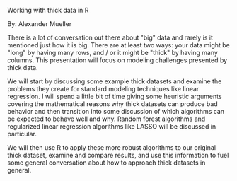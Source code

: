 Working with thick data in R

By: Alexander Mueller

There is a lot of conversation out there about "big" data and rarely is it mentioned just how it is big. There are at least two ways: your data might be "long" by having many rows, and / or it might be "thick" by having many columns. This presentation will focus on modeling challenges presented by thick data.

We will start by discussing some example thick datasets and examine the problems they create for standard modeling techniques like linear regression. I will spend a little bit of time giving some heuristic arguments covering the mathematical reasons why thick datasets can produce bad behavior and then transition into some discussion of which algorithms can be expected to behave well and why. Random forest algorithms and regularized linear regression algorithms like LASSO will be discussed in particular.

We will then use R to apply these more robust algorithms to our original thick dataset, examine and compare results, and use this information to fuel some general conversation about how to approach thick datasets in general.
